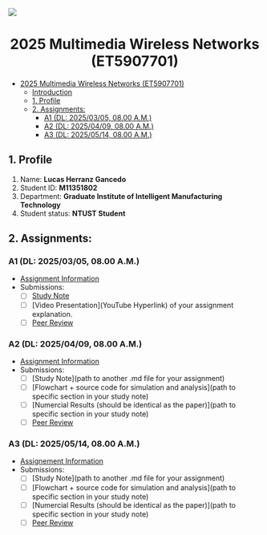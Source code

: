 ![](./assets/lab-logo.jpg)

# <center> 2025 Multimedia Wireless Networks (ET5907701) </center>

- [ 2025 Multimedia Wireless Networks (ET5907701) ](#-2024-multimedia-wireless-networks-et5907701-)
  - [Introduction](#introduction)
  - [1. Profile](#1-profile)
  - [2. Assignments:](#2-assignments)
    - [A1 (DL: 2025/03/05, 08.00 A.M.)](#a1-dl-20240305-0800-am)
    - [A2 (DL: 2025/04/09, 08.00 A.M.)](#a2-dl-20240409-0800-am)
    - [A3 (DL: 2025/05/14, 08.00 A.M.)](#a3-dl-20240514-0800-am)

## 1. Profile
1. Name: **Lucas Herranz Gancedo**
2. Student ID: **M11351802**
3. Department: **Graduate Institute of Intelligent Manufacturing Technology**
4. Student status: **NTUST Student**

## 2. Assignments:

### A1 (DL: 2025/03/05, 08.00 A.M.)
- [Assignment Information](https://github.com/bmw-ece-ntust/multimedia-wireless-network?tab=readme-ov-file#a1-deadline-35-0800-am)
- Submissions:
  - [ ] [Study Note](/notes/A1-Study-notes.md)
  - [ ] [Video Presentation](YouTube Hyperlink) of your assignment explanation.
  - [ ] [Peer Review](https://forms.gle/tPVAdfAc4hBiUtg88)

### A2 (DL: 2025/04/09, 08.00 A.M.)
- [Assignment Information](https://github.com/bmw-ece-ntust/multimedia-wireless-network?tab=readme-ov-file#a2-deadline-49-0800-am)
- Submissions:
  - [ ] [Study Note](path to another .md file for your assignment)
  - [ ] [Flowchart + source code for simulation and analysis](path to specific section in your study note)
  - [ ] [Numercial Results (should be identical as the paper)](path to specific section in your study note)
  - [ ] [Peer Review](https://forms.gle/njd22Apu7ZGTbKzJ7)

### A3 (DL: 2025/05/14, 08.00 A.M.)
- [Assignement Information](https://github.com/bmw-ece-ntust/multimedia-wireless-network?tab=readme-ov-file#a3-deadline-514-0800-am)
- Submissions:
  - [ ] [Study Note](path to another .md file for your assignment)
  - [ ] [Flowchart + source code for simulation and analysis](path to specific section in your study note)
  - [ ] [Numercial Results (should be identical as the paper)](path to specific section in your study note)
  - [ ] [Peer Review](https://forms.gle/yVtjYqxZyRgcjbeE8)
